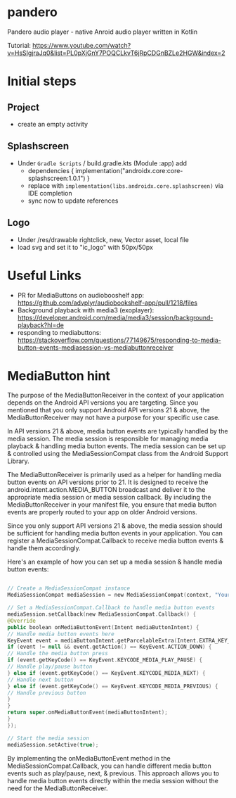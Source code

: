 # pandero
Pandero audio player - native Anroid audio player written in Kotlin

Tutorial: https://www.youtube.com/watch?v=HsSIgjraJq0&list=PL0pXjGnY7POQCLkvT6jRpCDGnBZLe2HGW&index=2

# Initial steps

## Project
- create an empty activity

## Splashscreen
- Under `Gradle Scripts` / build.gradle.kts (Module :app) add
   - dependencies { implementation("androidx.core:core-splashscreen:1.0.1") }
   - replace with `implementation(libs.androidx.core.splashscreen)` via IDE completion
   - sync now to update references

## Logo
- Under /res/drawable rightclick, new, Vector asset, local file
- load svg and set it to "ic_logo" with 50px/50px


# Useful Links

- PR for MediaButtons on audiobooshelf app: https://github.com/advplyr/audiobookshelf-app/pull/1218/files
- Background playback with media3 (exoplayer): https://developer.android.com/media/media3/session/background-playback?hl=de
- responding to mediabuttons: https://stackoverflow.com/questions/77149675/responding-to-media-button-events-mediasession-vs-mediabuttonreceiver

# MediaButton hint



The purpose of the MediaButtonReceiver in the context of your application depends on the Android API versions you are targeting. Since you mentioned that you only support Android API versions 21 & above, the MediaButtonReceiver may not have a purpose for your specific use case.

In API versions 21 & above, media button events are typically handled by the media session. The media session is responsible for managing media playback & handling media button events. The media session can be set up & controlled using the MediaSessionCompat class from the Android Support Library.

The MediaButtonReceiver is primarily used as a helper for handling media button events on API versions prior to 21. It is designed to receive the android.intent.action.MEDIA_BUTTON broadcast and deliver it to the appropriate media session or media session callback. By including the MediaButtonReceiver in your manifest file, you ensure that media button events are properly routed to your app on older Android versions.

Since you only support API versions 21 & above, the media session should be sufficient for handling media button events in your application. You can register a MediaSessionCompat.Callback to receive media button events & handle them accordingly.

Here's an example of how you can set up a media session & handle media button events:
```kotlin

// Create a MediaSessionCompat instance
MediaSessionCompat mediaSession = new MediaSessionCompat(context, "YourMediaSessionTag");

// Set a MediaSessionCompat.Callback to handle media button events
mediaSession.setCallback(new MediaSessionCompat.Callback() {
@Override
public boolean onMediaButtonEvent(Intent mediaButtonIntent) {
// Handle media button events here
KeyEvent event = mediaButtonIntent.getParcelableExtra(Intent.EXTRA_KEY_EVENT);
if (event != null && event.getAction() == KeyEvent.ACTION_DOWN) {
// Handle the media button press
if (event.getKeyCode() == KeyEvent.KEYCODE_MEDIA_PLAY_PAUSE) {
// Handle play/pause button
} else if (event.getKeyCode() == KeyEvent.KEYCODE_MEDIA_NEXT) {
// Handle next button
} else if (event.getKeyCode() == KeyEvent.KEYCODE_MEDIA_PREVIOUS) {
// Handle previous button
}
}
return super.onMediaButtonEvent(mediaButtonIntent);
}
});

// Start the media session
mediaSession.setActive(true);
```

By implementing the onMediaButtonEvent method in the MediaSessionCompat.Callback, you can handle different media button events such as play/pause, next, & previous. This approach allows you to handle media button events directly within the media session without the need for the MediaButtonReceiver.

